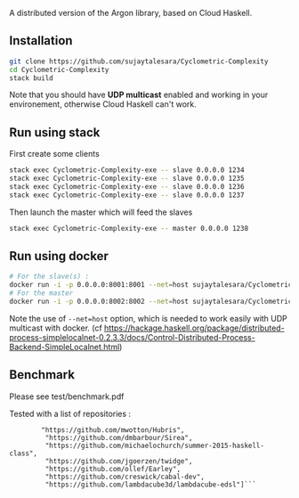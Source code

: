 A distributed version of the Argon library, based on Cloud Haskell.

## Installation

```bash
git clone https://github.com/sujaytalesara/Cyclometric-Complexity
cd Cyclometric-Complexity
stack build
```

Note that you should have **UDP multicast** enabled and working in your environement, otherwise Cloud Haskell can't work.

## Run using stack

First create some clients

```bash
stack exec Cyclometric-Complexity-exe -- slave 0.0.0.0 1234
stack exec Cyclometric-Complexity-exe -- slave 0.0.0.0 1235
stack exec Cyclometric-Complexity-exe -- slave 0.0.0.0 1236
stack exec Cyclometric-Complexity-exe -- slave 0.0.0.0 1237
```

Then launch the master which will feed the slaves

```bash
stack exec Cyclometric-Complexity-exe -- master 0.0.0.0 1238
```

## Run using docker

```bash
# For the slave(s) :
docker run -i -p 0.0.0.0:8001:8001 --net=host sujaytalesara/Cyclometric-Complexity stack exec Cyclometric-Complexity-exe slave 0.0.0.0 8001
# For the master
docker run -i -p 0.0.0.0:8002:8002 --net=host sujaytalesara/Cyclometric-Complexity stack exec Cyclometric-Complexity-exe master 0.0.0.0 8002
```

Note the use of ```--net=host``` option, which is needed to work easily with UDP multicast with docker. (cf https://hackage.haskell.org/package/distributed-process-simplelocalnet-0.2.3.3/docs/Control-Distributed-Process-Backend-SimpleLocalnet.html)

## Benchmark

Please see test/benchmark.pdf

Tested with a list of repositories :

```let repos = ["https://github.com/jepst/CloudHaskell",
		"https://github.com/mwotton/Hubris", 
		 "https://github.com/dmbarbour/Sirea", 
		 "https://github.com/michaelochurch/summer-2015-haskell-class", 
		 "https://github.com/jgoerzen/twidge", 
		 "https://github.com/ollef/Earley", 
		 "https://github.com/creswick/cabal-dev", 
		 "https://github.com/lambdacube3d/lambdacube-edsl"]```

